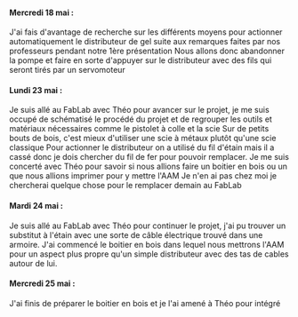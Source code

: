 #### Mercredi 18 mai :
J'ai fais d'avantage de recherche sur les différents moyens pour actionner automatiquement le distributeur de gel suite aux remarques faites par nos professeurs
pendant notre 1ère présentation
Nous allons donc abandonner la pompe et faire en sorte d'appuyer sur le distributeur avec des fils qui seront tirés par un servomoteur

#### Lundi 23 mai :
Je suis allé au FabLab avec Théo pour avancer sur le projet, je me suis occupé de schématisé le procédé du projet et de regrouper les outils et matériaux nécessaires comme le pistolet à colle et la scie
Sur de petits bouts de bois, c'est mieux d'utiliser une scie à métaux plutôt qu'une scie classique
Pour actionner le distributeur on a utilisé du fil d'étain mais il a cassé donc je dois chercher du fil de fer pour pouvoir remplacer.
Je me suis concerté avec Théo pour savoir si nous allions faire un boitier en bois ou un que nous allions imprimer pour y mettre l'AAM
Je n'en ai pas chez moi je chercherai quelque chose pour le remplacer demain au FabLab

#### Mardi 24 mai :
Je suis allé au FabLab avec Théo pour continuer le projet, j'ai pu trouver un substitut à l'étain avec une sorte de câble électrique trouvé dans une armoire.
J'ai commencé le boitier en bois dans lequel nous mettrons l'AAM pour un aspect plus propre qu'un simple distributeur avec des tas de cables autour de lui.

#### Mercredi 25 mai :
J'ai finis de préparer le boitier en bois et je l'ai amené à Théo pour intégré 

